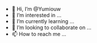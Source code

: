 - 👋 Hi, I’m @Yumiouw
- 👀 I’m interested in ...
- 🌱 I’m currently learning ...
- 💞️ I’m looking to collaborate on ...
- 📫 How to reach me ...

<!---
Yumiouw/Yumiouw is a ✨ special ✨ repository because its `README.md` (this file) appears on your GitHub profile.
You can click the Preview link to take a look at your changes.
--->
